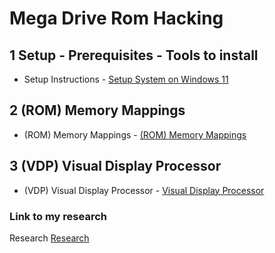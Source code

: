 # Mega Drive Rom Hacking

## 1 Setup - Prerequisites - Tools to install

* Setup Instructions - [Setup System on Windows 11](1-Setup/1-Setup.md)

## 2 (ROM) Memory Mappings

* (ROM) Memory Mappings - [(ROM) Memory Mappings](2-ROM/2-ROM.md)

## 3 (VDP) Visual Display Processor

* (VDP) Visual Display Processor - [Visual Display Processor](3-VDP/3-VDP.md)

### Link to my research

Research [Research](./RESEARCH.md) 
